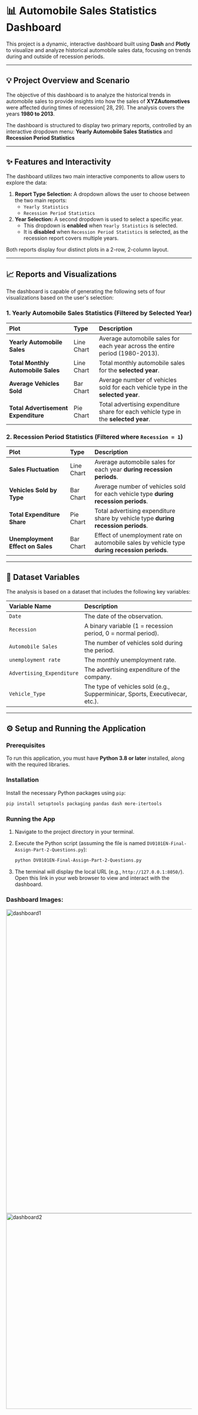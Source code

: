 # 📊 Automobile Sales Statistics Dashboard

This project is a dynamic, interactive dashboard built using **Dash** and **Plotly** to visualize and analyze historical automobile sales data, focusing on trends during and outside of recession periods.

-----

## 💡 Project Overview and Scenario

 The objective of this dashboard is to analyze the historical trends in automobile sales to provide insights into how the sales of **XYZAutomotives** were affected during times of recession[  28, 29].  The analysis covers the years **1980 to 2013**.

 The dashboard is structured to display two primary reports, controlled by an interactive dropdown menu: **Yearly Automobile Sales Statistics** and **Recession Period Statistics**

-----

## ✨ Features and Interactivity

The dashboard utilizes two main interactive components to allow users to explore the data:

1.  **Report Type Selection:** A dropdown allows the user to choose between the two main reports:
      * `Yearly Statistics`
      *  `Recession Period Statistics`
2.   **Year Selection:** A second dropdown is used to select a specific year.
      *  This dropdown is **enabled** when `Yearly Statistics` is selected.
      *  It is **disabled** when `Recession Period Statistics` is selected, as the recession report covers multiple years.

 Both reports display four distinct plots in a 2-row, 2-column layout.

-----

## 📈 Reports and Visualizations

The dashboard is capable of generating the following sets of four visualizations based on the user's selection:

### 1\. Yearly Automobile Sales Statistics (Filtered by Selected Year)

| Plot | Type | Description |
| :--- | :--- | :--- |
| **Yearly Automobile Sales** | Line Chart |  Average automobile sales for each year across the entire period (1980-2013). |
| **Total Monthly Automobile Sales** | Line Chart |  Total monthly automobile sales for the **selected year**. |
| **Average Vehicles Sold** | Bar Chart |  Average number of vehicles sold for each vehicle type in the **selected year**. |
| **Total Advertisement Expenditure** | Pie Chart |  Total advertising expenditure share for each vehicle type in the **selected year**. |

### 2\. Recession Period Statistics (Filtered where `Recession = 1`)

| Plot | Type | Description |
| :--- | :--- | :--- |
| **Sales Fluctuation** | Line Chart |  Average automobile sales for each year **during recession periods**. |
| **Vehicles Sold by Type** | Bar Chart |  Average number of vehicles sold for each vehicle type **during recession periods**. |
| **Total Expenditure Share** | Pie Chart |  Total advertising expenditure share by vehicle type **during recession periods**. |
| **Unemployment Effect on Sales** | Bar Chart |  Effect of unemployment rate on automobile sales by vehicle type **during recession periods**. |

-----

## 💾 Dataset Variables

 The analysis is based on a dataset that includes the following key variables:

| Variable Name | Description |
| :--- | :--- |
| `Date` |  The date of the observation. |
| `Recession` |  A binary variable (1 = recession period, 0 = normal period). |
| `Automobile Sales` |  The number of vehicles sold during the period. |
| `unemployment rate` |  The monthly unemployment rate. |
| `Advertising_Expenditure` |  The advertising expenditure of the company. |
| `Vehicle_Type` |  The type of vehicles sold (e.g., Supperminicar, Sports, Executivecar, etc.). |

-----

## ⚙️ Setup and Running the Application

### Prerequisites

To run this application, you must have **Python 3.8 or later** installed, along with the required libraries.

### Installation

Install the necessary Python packages using `pip`:

```bash
pip install setuptools packaging pandas dash more-itertools
```

### Running the App

1.  Navigate to the project directory in your terminal.

2.  Execute the Python script (assuming the file is named `DV0101EN-Final-Assign-Part-2-Questions.py`):

    ```bash
    python DV0101EN-Final-Assign-Part-2-Questions.py
    ```

3.  The terminal will display the local URL (e.g., `http://127.0.0.1:8050/`). Open this link in your web browser to view and interact with the dashboard.


### Dashboard Images:
<img width="1828" height="822" alt="dashboard1" src="https://github.com/user-attachments/assets/f9aaa0b9-fb69-414f-8a1d-6a17f8c8df10" /> 
<img width="1797" height="529" alt="dashboard2" src="https://github.com/user-attachments/assets/2ee80603-58ff-4d2c-a658-4e6437383e63" />



